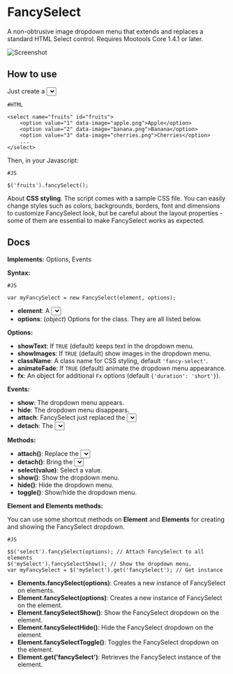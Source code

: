FancySelect
===========

A non-obtrusive image dropdown menu that extends and replaces a standard 
HTML Select control. Requires Mootools Core 1.4.1 or later.

![Screenshot](https://github.com/lorenzos/FancySelect/raw/master/Graphics/logo.png)


How to use
----------

Just create a *<select>* element in HTML, and add a data-image 
attribute to *<option>*, specifing image paths:

	#HTML
	
	<select name="fruits" id="fruits">
		<option value="1" data-image="apple.png">Apple</option>
		<option value="2" data-image="banana.png">Banana</option>
		<option value="3" data-image="cherries.png">Cherries</option>
		...
	</select>

Then, in your Javascript:

	#JS
	
	$('fruits').fancySelect();

About **CSS styling**. The script comes with a sample CSS file.
You can easily change styles such as colors, backgrounds, borders, font 
and dimensions to customize FancySelect look, but be careful about the
layout properties - some of them are essential to make FancySelect works
as expected. 


Docs
----

**Implements:** Options, Events

**Syntax:**
	
	#JS
	
	var myFancySelect = new FancySelect(element, options);

- **element**: A *<select>* DOM element or ID.
- **options**: (*object*) Options for the class. They are all listed below.

**Options:**

- **showText**: If `TRUE` (default) keeps text in the dropdown menu.
- **showImages**: If `TRUE` (default) show images in the dropdown menu.
- **className**: A class name for CSS styling, default `'fancy-select'`.
- **animateFade**: If `TRUE` (default) animate the dropdown menu appearance.
- **fx**: An object for additional `Fx` options (default `{'duration': 'short'}`).

**Events:**

- **show**: The dropdown menu appears.
- **hide**: The dropdown menu disappears.
- **attach**: FancySelect just replaced the *<select>* DOM element.
- **detach**: The *<select>* DOM element is back.

**Methods:**

- **attach()**: Replace the *<select>* DOM element with FancySelect.
- **detach()**: Bring the *<select>* DOM element back.
- **select(value)**: Select a value.
- **show()**: Show the dropdown menu.
- **hide()**: Hide the dropdown menu.
- **toggle()**: Show/hide the dropdown menu.

**Element and Elements methods:**

You can use some shortcut methods on **Element** and **Elements** for creating and showing the FancySelect dropdown.

	#JS
	
	$$('select').fancySelect(options); // Attach FancySelect to all elements
	$('mySelect').fancySelectShow(); // Show the dropdown menu.
	var myFancySelect = $('mySelect').get('fancySelect'); // Get instance

- **Elements.fancySelect(options)**: Creates a new instance of FancySelect on elements.
- **Element.fancySelect(options)**: Creates a new instance of FancySelect on the element.
- **Element.fancySelectShow()**: Show the FancySelect dropdown on the element.
- **Element.fancySelectHide()**: Hide the FancySelect dropdown on the element.
- **Element.fancySelectToggle()**: Toggles the FancySelect dropdown on the element.
- **Element.get('fancySelect')**: Retrieves the FancySelect instance of the element.
